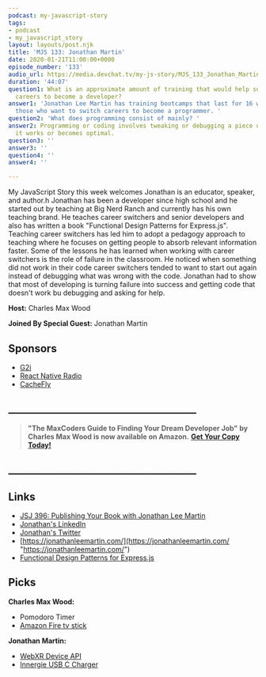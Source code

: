 ```yaml
---
podcast: my-javascript-story
tags:
- podcast
- my_javascript_story
layout: layouts/post.njk
title: 'MJS 133: Jonathan Martin'
date: 2020-01-21T11:00:00+0000
episode_number: '133'
audio_url: https://media.devchat.tv/my-js-story/MJS_133_Jonathan_Martin.mp3
duration: '44:07'
question1: What is an approximate amount of training that would help someone switch
  careers to become a developer?
answer1: 'Jonathan Lee Martin has training bootcamps that last for 16 weeks that help
  those who want to switch careers to become a programmer. '
question2: 'What does programming consist of mainly? '
answer2: Programming or coding involves tweaking or debugging a piece of code until
  it works or becomes optimal.
question3: ''
answer3: ''
question4: ''
answer4: ''

---
```

My JavaScript Story this week welcomes Jonathan is an educator, speaker, and author.h Jonathan has been a developer since high school and he started out by teaching at Big Nerd Ranch and currently has his own teaching brand. He teaches career switchers and senior developers and also has written a book "Functional Design Patterns for Express.js". Teaching career switchers has led him to adopt a pedagogy approach to teaching where he focuses on getting people to absorb relevant information faster. Some of the lessons he has learned when working with career switchers is the role of failure in the classroom. He noticed when something did not work in their code career switchers tended to want to start out again instead of debugging what was wrong with the code. Jonathan had to show that most of developing is turning failure into success and getting code that doesn't work bu debugging and asking for help. 

**Host:** Charles Max Wood

**Joined By Special Guest:** Jonathan Martin

## Sponsors

* [G2i](https://www.g2i.co/?utm_source=React_Native_Radio&utm_medium=Podcast)
* [React Native Radio](https://devchat.tv/react-native-radio/)
* [CacheFly](https://www.cachefly.com/)

## **______________________________________**

> **"The MaxCoders Guide to Finding Your Dream Developer Job" by Charles Max Wood is now available on Amazon.** [**Get Your Copy Today!**](https://www.amazon.com/gp/product/B081MBL5C9/ref=as_li_ss_tl?ie=UTF8&linkCode=sl1&tag=devchattv-20&linkId=9d61363241636e2546ef46abba198746&language=en_US)

## **______________________________________**

> 

## Links

* [JSJ 396: Publishing Your Book with Jonathan Lee Martin](https://devchat.tv/js-jabber/jsj-396-publishing-your-book-with-jonathan-lee-martin/)
* [Jonathan's LinkedIn](https://www.linkedin.com/in/nybblr/)
* [Jonathan's Twitter](https://twitter.com/nybblr)
* [https://jonathanleemartin.com/](https://jonathanleemartin.com/ "https://jonathanleemartin.com/")
* [Functional Design Patterns for Express.js](https://www.amazon.com/Jonathan-Lee-Martin/e/B07THDLV9L?ref=sr_ntt_srch_lnk_1&qid=1579582388&sr=8-1)

## Picks

**Charles Max Wood:**

* Pomodoro Timer
* [Amazon Fire tv stick](https://www.amazon.com/Fire-TV-Stick-with-Alexa-Voice-Remote/dp/B0791TX5P5) 

**Jonathan Martin:**

* [WebXR Device API](https://developer.mozilla.org/en-US/docs/Web/API/WebXR_Device_API)
* [Innergie USB C Charger](https://www.amazon.com/Innergie-Adapter-US-PowerDelivery-Technology-USB-World-Small/dp/B07GBYVF4Q)